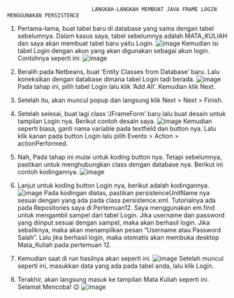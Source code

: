                                LANGKAH-LANGKAH MEMBUAT JAVA FRAME LOGIN MENGGUNAKAN PERSISTENCE

1.	Pertama-tama, buat tabel baru di database yang sama dengan tabel sebelumnya. Dalam kasus saya, tabel sebelumnya adalah MATA_KULIAH dan saya akan membuat tabel baru yaitu Login.
   ![image](https://github.com/user-attachments/assets/5453cb9d-249c-4334-ab56-b43cab378eed)
    Kemudian isi tabel Login dengan akun yang akan digunakan sebagai akun login. Contohnya seperti ini:
  	![image](https://github.com/user-attachments/assets/8f10151e-f44a-4efd-95e7-fc9b9e5eb90c)

2.	Beralih pada Netbeans, buat ‘Entity Classes from Database’ baru. Lalu koneksikan dengan database dimana tabel Login tadi berada.
   ![image](https://github.com/user-attachments/assets/86d02813-4419-4d53-9654-20c07865405f)
    Pada tahap ini, pilih tabel Login lalu klik ‘Add All’. Kemudian klik Next.
  	
3.	Setelah itu, akan muncul popup dan langsung klik Next > Next > Finish.
4.	Setelah selesai, buat lagi class ‘JFrameForm’ baru lalu buat desain untuk tampilan Login nya. Berikut contoh desain saya.
   ![image](https://github.com/user-attachments/assets/c89cf8dc-7593-4a00-9caf-79772fa24a0a)
    Kemudian seperti biasa,  ganti nama variable pada textfield dan button nya. Lalu klik kanan pada button Login lalu pilih Events > Action > actionPerformed.
  	
5.	Nah, Pada tahap ini mulai untuk koding button nya. Tetapi sebelumnya, pastikan untuk menghubungkan class dengan database nya. Berikut ini contoh kodingannya.
   ![image](https://github.com/user-attachments/assets/a1dab5d9-19b7-48db-aae9-d6e9c515d363)

6.	Lanjut untuk koding button Login nya, berikut adalah kodingannya.
   ![image](https://github.com/user-attachments/assets/cbf24082-4920-4c4b-a159-0a419e569f31)
    Pada kodingan diatas, pastikan persistenceUnitName nya sesuai dengan yang ada pada class persistence.xml. Tutorialnya ada pada Repositories saya di Pertemuan12. 
    Saya menggunakan em.find untuk mengambil sampel dari tabel Login. Jika username dan password yang diinput sesuai dengan sampel, maka akan berhasil login. Jika sebaliknya, maka akan menampilkan pesan “Username atau Password Salah”. Lalu jika berhasil login, maka otomatis akan membuka desktop Mata_Kuliah pada pertemuan 12. 

7.	Kemudian saat di run hasilnya akan seperti ini.
    ![image](https://github.com/user-attachments/assets/a8e22d75-7ae6-4dbd-a89c-e575a9dfe65e)
  	Setelah muncul seperti ini, masukkan data yang ada pada tabel anda, lalu klik Login.

8.	Terakhir, akan langsung masuk ke tampilan Mata Kuliah seperti ini. Selamat Mencoba! 😉
    ![image](https://github.com/user-attachments/assets/023fc439-47cf-4f0e-b1b1-c6c87a963c57)

   
